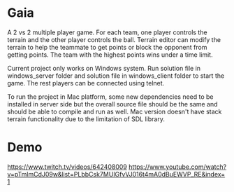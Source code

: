 # Gaia
A 2 vs 2 multiple player game. For each team, one player controls the terrain and the other player controls the ball. Terrain editor can modify the terrain to help the teammate to get points or block the opponent from getting points. The team with the highest points wins under a time limit.

Current project only works on Windows system. Run solution file in windows_server folder and solution file in windows_client folder to start the game. The rest players can be connected using telnet. 

To run the project in Mac platform, some new dependencies need to be installed in server side but the overall source file should be the same and should be able to compile and run as well. Mac version doesn't have stack terrain functionality due to the limitation of SDL library.

# Demo 
https://www.twitch.tv/videos/642408009
https://www.youtube.com/watch?v=pTmlmCdJ09w&list=PLbbCsk7MUIGfvVJ016t4mA0dBuEWVP_RE&index=1
